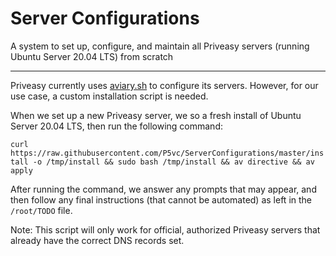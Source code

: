 # Server Configurations
A system to set up, configure, and maintain all Priveasy servers (running Ubuntu Server 20.04 LTS) from scratch

------------

Priveasy currently uses [aviary.sh](https://github.com/team-video/aviary.sh "aviary.sh") to configure its servers. However, for our use case, a custom installation script is needed.

When we set up a new Priveasy server, we so a fresh install of Ubuntu Server 20.04 LTS, then run the following command:

`curl https://raw.githubusercontent.com/P5vc/ServerConfigurations/master/install -o /tmp/install && sudo bash /tmp/install && av directive && av apply`

After running the command, we answer any prompts that may appear, and then follow any final instructions (that cannot be automated) as left in the `/root/TODO` file.

Note: This script will only work for official, authorized Priveasy servers that already have the correct DNS records set.
